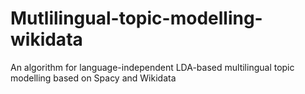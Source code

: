 # Mutlilingual-topic-modelling-wikidata
An algorithm for language-independent LDA-based multilingual topic modelling based on Spacy and Wikidata
